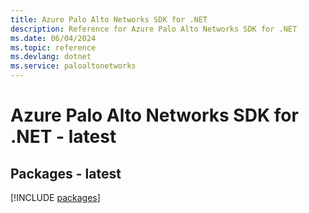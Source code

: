 ```yaml
---
title: Azure Palo Alto Networks SDK for .NET
description: Reference for Azure Palo Alto Networks SDK for .NET
ms.date: 06/04/2024
ms.topic: reference
ms.devlang: dotnet
ms.service: paloaltonetworks
---
```

# Azure Palo Alto Networks SDK for .NET - latest
## Packages - latest
[!INCLUDE [packages](palo-alto-networks-index.md)]